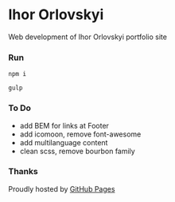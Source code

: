 # Ihor Orlovskyi

Web development of Ihor Orlovskyi portfolio site

### Run

`npm i`

`gulp`

### To Do

* add BEM for links at Footer
* add icomoon, remove font-awesome
* add multilanguage content
* clean scss, remove bourbon family 

### Thanks

Proudly hosted by [GitHub Pages](https://pages.github.com)
